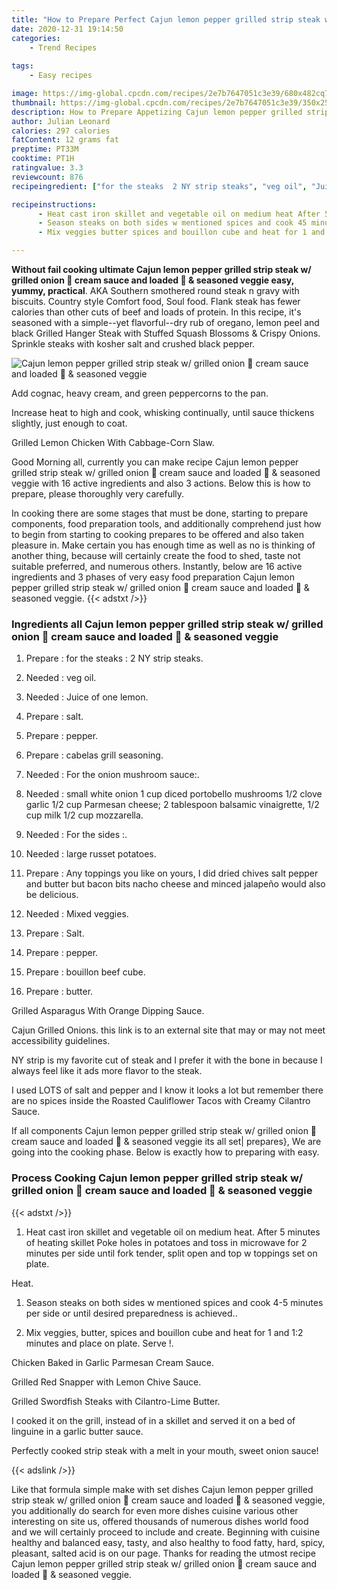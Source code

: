 ```yaml
---
title: "How to Prepare Perfect Cajun lemon pepper grilled strip steak w grilled onion  cream sauce and loaded   seasoned veggie"
date: 2020-12-31 19:14:50
categories:
    - Trend Recipes
    
tags:
    - Easy recipes

image: https://img-global.cpcdn.com/recipes/2e7b7647051c3e39/680x482cq70/cajun-lemon-pepper-grilled-strip-steak-w-grilled-onion-🍄-cream-sauce-and-loaded-🥔-seasoned-veggie-recipe-main-photo.jpg
thumbnail: https://img-global.cpcdn.com/recipes/2e7b7647051c3e39/350x250cq70/cajun-lemon-pepper-grilled-strip-steak-w-grilled-onion-🍄-cream-sauce-and-loaded-🥔-seasoned-veggie-recipe-main-photo.jpg
description: How to Prepare Appetizing Cajun lemon pepper grilled strip steak w grilled onion  cream sauce and loaded   seasoned veggie with 16 ingredients and 3 stages of easy cooking.
author: Julian Leonard
calories: 297 calories
fatContent: 12 grams fat
preptime: PT33M
cooktime: PT1H
ratingvalue: 3.3
reviewcount: 876
recipeingredient: ["for the steaks  2 NY strip steaks", "veg oil", "Juice of one lemon", "salt", "pepper", "cabelas grill seasoning", "For the onion mushroom sauce", "small white onion 1 cup diced portobello mushrooms 12 clove garlic 12 cup Parmesan cheese 2 tablespoon balsamic vinaigrette 12 cup milk 12 cup mozzarella", "For the sides ", "large russet potatoes", "Any toppings you like on yours I did dried chives salt pepper and butter but bacon bits nacho cheese and minced jalapeo would also be delicious", "Mixed veggies", "Salt", "pepper", "bouillon beef cube", "butter"]

recipeinstructions: 
      - Heat cast iron skillet and vegetable oil on medium heat After 5 minutes of heating skillet Poke holes in potatoes and toss in microwave for 2 minutes per side until fork tender split open and top w toppings set on plate Heat 
      - Season steaks on both sides w mentioned spices and cook 45 minutes per side or until desired preparedness is achieved 
      - Mix veggies butter spices and bouillon cube and heat for 1 and 12 minutes and place on plate Serve 

---
```




**Without fail cooking ultimate Cajun lemon pepper grilled strip steak w/ grilled onion 🍄 cream sauce and loaded 🥔 &amp; seasoned veggie easy, yummy, practical**. AKA Southern smothered round steak n gravy with biscuits. Country style Comfort food, Soul food. Flank steak has fewer calories than other cuts of beef and loads of protein. In this recipe, it&#39;s seasoned with a simple--yet flavorful--dry rub of oregano, lemon peel and black Grilled Hanger Steak with Stuffed Squash Blossoms &amp; Crispy Onions. Sprinkle steaks with kosher salt and crushed black pepper.


![Cajun lemon pepper grilled strip steak w/ grilled onion 🍄 cream sauce and loaded 🥔 &amp; seasoned veggie](https://img-global.cpcdn.com/recipes/2e7b7647051c3e39/680x482cq70/cajun-lemon-pepper-grilled-strip-steak-w-grilled-onion-🍄-cream-sauce-and-loaded-🥔-seasoned-veggie-recipe-main-photo.jpg "Cajun lemon pepper grilled strip steak w/ grilled onion 🍄 cream sauce and loaded 🥔 &amp; seasoned veggie")



Add cognac, heavy cream, and green peppercorns to the pan.

Increase heat to high and cook, whisking continually, until sauce thickens slightly, just enough to coat.

Grilled Lemon Chicken With Cabbage-Corn Slaw.


Good Morning all, currently you can make recipe Cajun lemon pepper grilled strip steak w/ grilled onion 🍄 cream sauce and loaded 🥔 &amp; seasoned veggie with 16 active ingredients and also 3 actions. Below this is how to prepare, please thoroughly very carefully.

In cooking there are some stages that must be done, starting to prepare components, food preparation tools, and additionally comprehend just how to begin from starting to cooking prepares to be offered and also taken pleasure in. Make certain you has enough time as well as no is thinking of another thing, because will certainly create the food to shed, taste not suitable preferred, and numerous others. Instantly, below are 16 active ingredients and 3 phases of very easy food preparation Cajun lemon pepper grilled strip steak w/ grilled onion 🍄 cream sauce and loaded 🥔 &amp; seasoned veggie.
{{< adstxt />}}

### Ingredients all Cajun lemon pepper grilled strip steak w/ grilled onion 🍄 cream sauce and loaded 🥔 &amp; seasoned veggie


1. Prepare  : for the steaks : 2 NY strip steaks.

1. Needed  : veg oil.

1. Needed  : Juice of one lemon.

1. Prepare  : salt.

1. Prepare  : pepper.

1. Prepare  : cabelas grill seasoning.

1. Needed  : For the onion mushroom sauce:.

1. Needed  : small white onion 1 cup diced portobello mushrooms 1/2 clove garlic 1/2 cup Parmesan cheese; 2 tablespoon balsamic vinaigrette, 1/2 cup milk 1/2 cup mozzarella.

1. Needed  : For the sides :.

1. Needed  : large russet potatoes.

1. Prepare  : Any toppings you like on yours, I did dried chives salt pepper and butter but bacon bits nacho cheese and minced jalapeño would also be delicious.

1. Needed  : Mixed veggies.

1. Prepare  : Salt.

1. Prepare  : pepper.

1. Prepare  : bouillon beef cube.

1. Prepare  : butter.


Grilled Asparagus With Orange Dipping Sauce.

Cajun Grilled Onions. this link is to an external site that may or may not meet accessibility guidelines.

NY strip is my favorite cut of steak and I prefer it with the bone in because I always feel like it ads more flavor to the steak.

I used LOTS of salt and pepper and I know it looks a lot but remember there are no spices inside the Roasted Cauliflower Tacos with Creamy Cilantro Sauce.


If all components Cajun lemon pepper grilled strip steak w/ grilled onion 🍄 cream sauce and loaded 🥔 &amp; seasoned veggie its all set| prepares}, We are going into the cooking phase. Below is exactly how to preparing with easy.

### Process Cooking Cajun lemon pepper grilled strip steak w/ grilled onion 🍄 cream sauce and loaded 🥔 &amp; seasoned veggie

{{< adstxt />}}


1. Heat cast iron skillet and vegetable oil on medium heat. After 5 minutes of heating skillet Poke holes in potatoes and toss in microwave for 2 minutes per side until fork tender, split open and top w toppings set on plate. 

Heat.



1. Season steaks on both sides w mentioned spices and cook 4-5 minutes per side or until desired preparedness is achieved..



1. Mix veggies, butter, spices and bouillon cube and heat for 1 and 1:2 minutes and place on plate. Serve !.




Chicken Baked in Garlic Parmesan Cream Sauce.

Grilled Red Snapper with Lemon Chive Sauce.

Grilled Swordfish Steaks with Cilantro-Lime Butter.

I cooked it on the grill, instead of in a skillet and served it on a bed of linguine in a garlic butter sauce.

Perfectly cooked strip steak with a melt in your mouth, sweet onion sauce!


{{< adslink />}}

Like that formula simple make with set dishes Cajun lemon pepper grilled strip steak w/ grilled onion 🍄 cream sauce and loaded 🥔 &amp; seasoned veggie, you additionally do search for even more dishes cuisine various other interesting on site us, offered thousands of numerous dishes world food and we will certainly proceed to include and create. Beginning with cuisine healthy and balanced easy, tasty, and also healthy to food fatty, hard, spicy, pleasant, salted acid is on our page. Thanks for reading the utmost recipe Cajun lemon pepper grilled strip steak w/ grilled onion 🍄 cream sauce and loaded 🥔 &amp; seasoned veggie.
